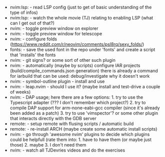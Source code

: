 * nvim:lsp:	- read LSP config (just to get of basic understanding of the type of infos)
* nvim:lsp:	- watch the whole movie (TJ) relating to enabling LSP (what can I get out of that?)
* nvim:		- toggle preview window on explorer
* nvim:		- toggle preview window for telescope
* nvim:		- configure folds (https://www.reddit.com/r/neovim/comments/psl8rq/sexy_folds/)
* fonts:	- save the used font in the repo under 'fonts' and create a script that 'installs' the fonts
* nvim:		- git signs? or some sort of other such plugin
* nvim:		- automatically (maybe by scripts) configure IAR projects (build/compile_commands.json generation)
		  there is already a command for iarbuild that can be used: debug/investigate why it doesn't work
* nvim:		- symbol-outline plugin - install and use
* nvim:		- leap.nvim - should I use it? (maybe install and test-drive a couple of weeks)
* nvim:		- DAP usage; here there are a few options:
		  1. try to use the Typescript adapter (??? I don't remember which project?)
		  2. try to compile DAP support for arm-none-eabi-gcc compiler (since it's already been added as a patch)
		  3. try to use 'vimspector'? or some other plugin that interacts directly with the GDB server
* remote:	- setup remote with flusing scripts / automatic build
* remote:	- re-install ARCH (maybe create some automatic install scripts)
* nvim:		- go through 'awesome nvim' plugins to decide which plugins could be helpfull
		  (rate them into: 1. have to have them (or maybe just those)
		                   2. maybe
				   3. I don't need them
* nvim:		- watch all TJDevries videos and do the exercises
